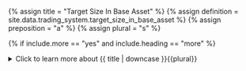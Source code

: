 <!--------------------------------------------- TITLE AND DEFINITION starts -->

{% assign title = "Target Size In Base Asset" %}
{% assign definition = site.data.trading_system.target_size_in_base_asset %}
{% assign preposition = "a" %}
{% assign plural = "s" %}

<!--------------------------------------------- TITLE AND DEFINITION ends -->

{% if include.more == "yes" and include.heading == "more" %}
<details class='detailsCollapsible'><summary class='nobr'>Click to learn more about {{ title | downcase }}{{plural}}
</summary>
{% endif %}

{% if include.heading != "" and include.heading != "more" %}
{{include.heading}} {{title}}
{% endif %}

{% if include.icon != "no" %} 

{% if include.table == "yes" and include.icon != "no" %}
<table class='definitionTable'><tr><td>
{% endif %}

<img src='images/icons/nodes/png{{include.icon}}/{{ title | downcase | replace: " ", "-" }}.png' />

{% if include.table == "yes" and include.icon != "no" %}
</td><td>
{% endif %}

{% endif %}

{% if include.definition == "bold" %}
<strong>{{ definition }}</strong>
{% else %}
{% if include.definition != "no" %}
{{ definition }}
{% endif %}
{% endif %}

{% if include.table == "yes" and include.icon != "no" %}
</td></tr></table>
{% endif %}

{% if include.more == "yes" and include.content == "more" and include.heading != "more" %}
<details class='detailsCollapsible'><summary class='nobr'>Click to learn more about {{ title | downcase }}{{plural}}
</summary>
{% endif %}

{% if include.content != "no" %}

<!--------------------------------------------- CONTENT starts -->

The system supports defining the size of the position in either asset involved in the market: the base asset, or the quoted asset, as per the exchange listing of the market. 

The target size may be defined in one of the two assets only, to avoid inconsistencies. 

The target size is the maximum size the position may achieve. That is, the definition of the target size is used as a cap for the total size of orders that may be placed during the open stage.

If you prefer to define the size of the position denominated in the base asset, then use this node and delete the target size in quoted asset node.

{% include important.html content="Only one target size definition may exist at a time." %}

Even though the definition of the target size is denominated in one of the two assets in the market, the system keeps track of accounts for both assets. That is, performance metrics such as profit loss, ROI, hit ratio, or the annualized rate of return are calculated both based on the base asset and the quoted asset. In fact, metrics are also calculated in a consolidated manner, taking into account both assets at the same time. 

All of this information is made available for multiple contexts, for instance, for each position or the whole episode, through the data structure of the trading engine.

When tracking the results of your trading operation, make sure you refer to the set of accounts that make sense for your trading system. This will all become clearer once you read about the trading engine and the layer managers available on the charts.

{{include.heading}}## Examples

If you are trading the whole balance assigned to the trading system on each position, then your target size will look like this:

```
tradingEngine.current.episode.episodeBaseAsset.balance.value
```

... or...

```
tradingEngine.current.episode.episodeQuotedAsset.balance.value
```

If you are not trading the entire balance on each position, then you may define the target size as a percentage of the balances, or in any other way you may see fit. For such cases, the following formula may be  of use for the close stage target size:

```
tradingEngine.current.strategyOpenStage.stageBaseAsset.sizeFilled.value - tradingEngine.current.strategyOpenStage.stageBaseAsset.feesPaid.value
```

Of course, you may need to adjust the above to use ```stageBaseAsset``` or ```stageQuotedAsset```, as required. In short, the formula returns the amount of the asset obtained by the transactions triggered during the open stage, minus the fees (and slippage, which is already subtracted from the size filled).

<!--------------------------------------------- CONTENT ends -->

{% endif %}

{% if include.more == "yes" and include.content != "more" and include.heading != "more" %}
<details class='detailsCollapsible'><summary class='nobr'>Click to learn more about {{ title | downcase }}{{plural}}
</summary>
{% endif %}

{% if include.adding != "" %}

{{include.adding}} Adding {{preposition}} {{title}} Node

<!--------------------------------------------- ADDING starts -->

To add the {{ title | downcase }} node, select *Add Missing Items* on the parent node menu. 

<!--------------------------------------------- ADDING ends -->

{% endif %}

{% if include.configuring != "" %}

{{include.configuring}} Configuring the {{title}}

<!--------------------------------------------- CONFIGURING starts -->

XXXXXXXXXXXXXXXXXXXXXXXXXXXXXXXXXXXXXXXXXXXXXXXXXXXXXX

<!--------------------------------------------- CONFIGURING ends -->

{% endif %}

{% if include.starting != "" %}

{{include.starting}} Starting {{preposition}} {{title}}

<!--------------------------------------------- STARTING starts -->

XXXXXXXXXXXXXXXXXXXXXXXXXXXXXXXXXXXXXXXXXXXXXXXXXXXXXX

<!--------------------------------------------- STARTING ends -->

{% endif %}

{% if include.more == "yes" %}
</details>
{% endif %}